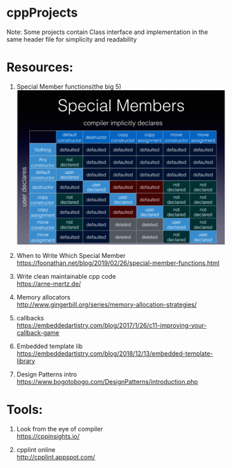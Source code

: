 # cppProjects
Note: Some projects contain Class interface and implementation in the same header file for simplicity and readability

# Resources:  
1. Special Member functions(the big 5)  
![Special Member functions](resources/special_member_functions.png)

2. When to Write Which Special Member  
https://foonathan.net/blog/2019/02/26/special-member-functions.html

3. Write clean maintainable cpp code    
https://arne-mertz.de/

3. Memory allocators  
http://www.gingerbill.org/series/memory-allocation-strategies/

4. callbacks  
https://embeddedartistry.com/blog/2017/1/26/c11-improving-your-callback-game

5. Embedded template lib  
https://embeddedartistry.com/blog/2018/12/13/embedded-template-library

6. Design Patterns intro     
https://www.bogotobogo.com/DesignPatterns/introduction.php


# Tools:
1. Look from the eye of compiler  
https://cppinsights.io/

2. cpplint online    
http://cpplint.appspot.com/

